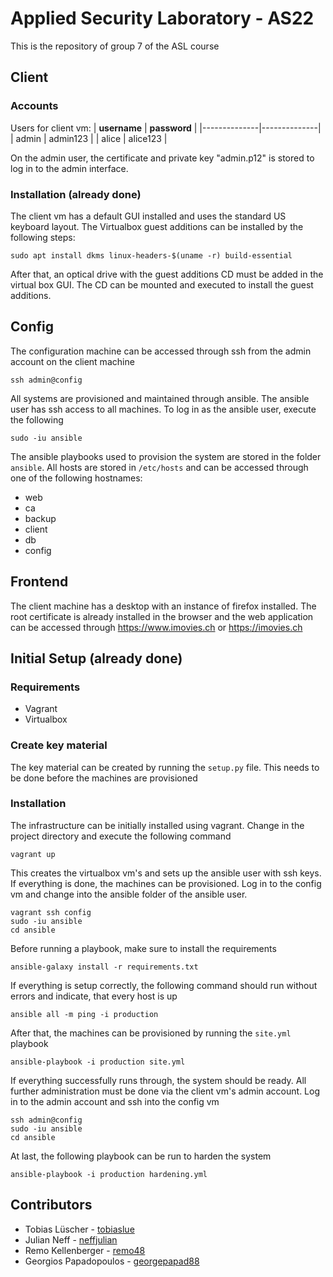 # Applied Security Laboratory - AS22

This is the repository of group 7 of the ASL course

## Client

### Accounts
Users for client vm: 
| **username** | **password** |
|--------------|--------------|
| admin        | admin123     |
| alice        | alice123     |

On the admin user, the certificate and private key "admin.p12" is stored to log in to the admin interface. 

### Installation (already done)
The client vm has a default GUI installed and uses the standard US keyboard layout. The Virtualbox guest additions can be installed by the following steps:

    sudo apt install dkms linux-headers-$(uname -r) build-essential

After that, an optical drive with the guest additions CD must be added in the virtual box GUI.
The CD can be mounted and executed to install the guest additions.

## Config
The configuration machine can be accessed through ssh from the admin account on the client machine

    ssh admin@config

All systems are provisioned and maintained through ansible. The ansible user has ssh access to all machines. To log in as the ansible user, execute the following

    sudo -iu ansible

The ansible playbooks used to provision the system are stored in the folder `ansible`. All hosts are stored in `/etc/hosts` and can be accessed through one of the following hostnames:

* web
* ca
* backup
* client
* db
* config

## Frontend
The client machine has a desktop with an instance of firefox installed. The root certificate is already installed in the browser and the web application can be accessed through https://www.imovies.ch or https://imovies.ch

## Initial Setup (already done)

### Requirements
* Vagrant
* Virtualbox

### Create key material
The key material can be created by running the `setup.py` file. This needs to be done before the machines are provisioned

### Installation
The infrastructure can be initially installed using vagrant. Change in the project directory and execute the following command

    vagrant up

This creates the virtualbox vm's and sets up the ansible user with ssh keys. If everything is done, the machines can be provisioned. Log in to the config vm and change into the ansible folder of the ansible user. 

    vagrant ssh config
    sudo -iu ansible
    cd ansible

Before running a playbook, make sure to install the requirements

    ansible-galaxy install -r requirements.txt

If everything is setup correctly, the following command should run without errors and indicate, that every host is up

    ansible all -m ping -i production

After that, the machines can be provisioned by running the `site.yml` playbook

    ansible-playbook -i production site.yml

If everything successfully runs through, the system should be ready. All further administration must be done via the client vm's admin account. Log in to the admin account and ssh into the config vm

    ssh admin@config
    sudo -iu ansible
    cd ansible

At last, the following playbook can be run to harden the system

    ansible-playbook -i production hardening.yml

## Contributors
* Tobias Lüscher - [tobiaslue](https://github.com/tobiaslue)
* Julian Neff - [neffjulian](https://github.com/neffjulian)
* Remo Kellenberger - [remo48](https://github.com/remo48)
* Georgios Papadopoulos - [georgepapad88](https://github.com/georgepapad88)